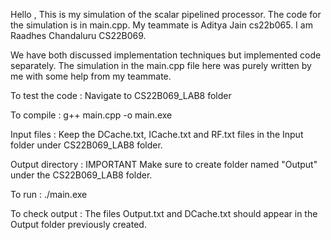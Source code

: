 Hello , 
This is my simulation of the scalar pipelined processor.
The code for the simulation is in main.cpp.
My teammate is Aditya Jain cs22b065.
I am Raadhes Chandaluru CS22B069.

We have both discussed implementation techniques but implemented code separately.
The simulation in the main.cpp file here was purely written by me with some help from my teammate.

To test the code :
Navigate to CS22B069_LAB8 folder

To compile :
g++ main.cpp -o main.exe

Input files :
Keep the DCache.txt, ICache.txt and RF.txt files in the Input folder under CS22B069_LAB8 folder.

Output directory : IMPORTANT
Make sure to create folder named "Output" under the CS22B069_LAB8 folder.

To run :
./main.exe

To check output : 
The files Output.txt and DCache.txt should appear in the Output folder previously created.

